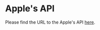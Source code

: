 # Apple's API

Please find the URL to the Apple's API [here](https://developer.apple.com/documentation/accelerate/vimage).